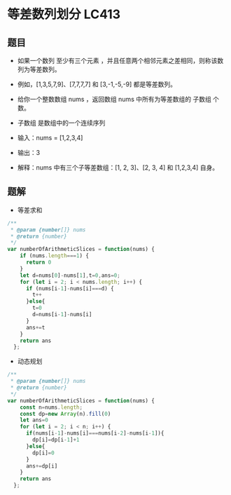 # 等差数列划分 LC413
## 题目
* 如果一个数列 至少有三个元素 ，并且任意两个相邻元素之差相同，则称该数列为等差数列。

* 例如，[1,3,5,7,9]、[7,7,7,7] 和 [3,-1,-5,-9] 都是等差数列。
* 给你一个整数数组 nums ，返回数组 nums 中所有为等差数组的 子数组 个数。

* 子数组 是数组中的一个连续序列

* 输入：nums = [1,2,3,4]
* 输出：3
* 解释：nums 中有三个子等差数组：[1, 2, 3]、[2, 3, 4] 和 [1,2,3,4] 自身。
## 题解
* 等差求和
```javascript
/**
 * @param {number[]} nums
 * @return {number}
 */
var numberOfArithmeticSlices = function(nums) {
    if (nums.length===1) {
      return 0
    }
    let d=nums[0]-nums[1],t=0,ans=0;
    for (let i = 2; i < nums.length; i++) {
      if (nums[i-1]-nums[i]===d) {
        t++
      }else{
        t=0
        d=nums[i-1]-nums[i]
      }
      ans+=t
    }
    return ans
  };
```
* 动态规划
```javascript
/**
 * @param {number[]} nums
 * @return {number}
 */
var numberOfArithmeticSlices = function(nums) {
    const n=nums.length;
    const dp=new Array(n).fill(0)
    let ans=0
    for (let i = 2; i < n; i++) {
      if(nums[i-1]-nums[i]===nums[i-2]-nums[i-1]){
        dp[i]=dp[i-1]+1
      }else{
        dp[i]=0
      }
      ans+=dp[i]
    }
    return ans
  };
```
